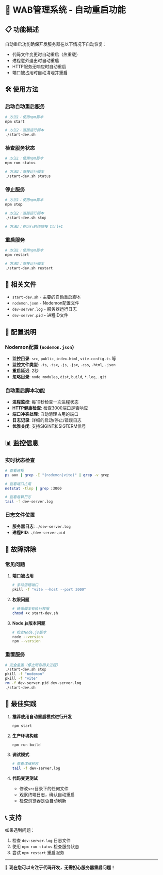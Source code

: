 # 🚀 WAB管理系统 - 自动重启功能

## 📋 功能概述

自动重启功能确保开发服务器在以下情况下自动恢复：
- 代码文件变更时自动重启（热重载）
- 进程意外退出时自动重启
- HTTP服务无响应时自动重启
- 端口被占用时自动清理并重启

## 🛠️ 使用方法

### 启动自动重启服务
```bash
# 方法1：使用npm脚本
npm start

# 方法2：直接运行脚本
./start-dev.sh
```

### 检查服务状态
```bash
# 方法1：使用npm脚本
npm run status

# 方法2：直接运行脚本
./start-dev.sh status
```

### 停止服务
```bash
# 方法1：使用npm脚本
npm stop

# 方法2：直接运行脚本
./start-dev.sh stop

# 方法3：在运行的终端按 Ctrl+C
```

### 重启服务
```bash
# 方法1：使用npm脚本
npm restart

# 方法2：直接运行脚本
./start-dev.sh restart
```

## 📁 相关文件

- `start-dev.sh` - 主要的自动重启脚本
- `nodemon.json` - Nodemon配置文件
- `dev-server.log` - 服务器运行日志
- `dev-server.pid` - 进程ID文件

## 🔧 配置说明

### Nodemon配置 (`nodemon.json`)
- **监控目录**: `src`, `public`, `index.html`, `vite.config.ts` 等
- **监控文件类型**: `.ts`, `.tsx`, `.js`, `.jsx`, `.css`, `.html`, `.json`
- **重启延迟**: 2秒
- **忽略目录**: `node_modules`, `dist`, `build`, `*.log`, `.git`

### 自动重启脚本功能
- **进程监控**: 每10秒检查一次进程状态
- **HTTP健康检查**: 检查3000端口是否响应
- **端口冲突处理**: 自动清理占用的端口
- **日志记录**: 详细的启动/停止/错误日志
- **优雅关闭**: 支持SIGINT和SIGTERM信号

## 📊 监控信息

### 实时状态检查
```bash
# 查看进程
ps aux | grep -E "(nodemon|vite)" | grep -v grep

# 查看端口占用
netstat -tlnp | grep :3000

# 查看最新日志
tail -f dev-server.log
```

### 日志文件位置
- **服务器日志**: `./dev-server.log`
- **进程PID**: `./dev-server.pid`

## 🚨 故障排除

### 常见问题

1. **端口被占用**
   ```bash
   # 手动清理端口
   pkill -f "vite --host --port 3000"
   ```

2. **权限问题**
   ```bash
   # 确保脚本有执行权限
   chmod +x start-dev.sh
   ```

3. **Node.js版本问题**
   ```bash
   # 检查Node.js版本
   node --version
   npm --version
   ```

### 重置服务
```bash
# 完全重置（停止所有相关进程）
./start-dev.sh stop
pkill -f "nodemon"
pkill -f "vite"
rm -f dev-server.pid dev-server.log
./start-dev.sh
```

## 🎯 最佳实践

1. **推荐使用自动重启模式进行开发**
   ```bash
   npm start
   ```

2. **生产环境构建**
   ```bash
   npm run build
   ```

3. **调试模式**
   ```bash
   # 查看详细日志
   tail -f dev-server.log
   ```

4. **代码变更测试**
   - 修改`src`目录下的任何文件
   - 观察终端日志，确认自动重启
   - 检查浏览器是否自动刷新

## 📞 支持

如果遇到问题：
1. 检查 `dev-server.log` 日志文件
2. 使用 `npm run status` 检查服务状态
3. 尝试 `npm restart` 重启服务

---

🎉 **现在您可以专注于代码开发，无需担心服务器重启问题！**
